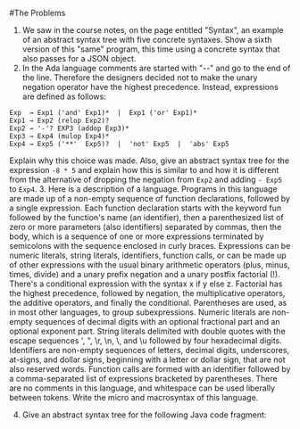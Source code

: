 #The Problems
1. We saw in the course notes, on the page entitled "Syntax", an example of an abstract syntax tree with five concrete syntaxes. Show a sixth version of this "same" program, this time using a concrete syntax that also passes for a JSON object.
2. In the Ada language comments are started with "--" and go to the end of the line. Therefore the designers decided not to make the unary negation operator have the highest precedence. Instead, expressions are defined as follows:
```
Exp  → Exp1 ('and' Exp1)*  |  Exp1 ('or' Exp1)*
Exp1 → Exp2 (relop Exp2)?
Exp2 → '-'? EXP3 (addop Exp3)*
Exp3 → Exp4 (mulop Exp4)*
Exp4 → Exp5 ('**'  Exp5)?  |  'not' Exp5  |  'abs' Exp5
```
Explain why this choice was made. Also, give an abstract syntax tree for the expression `-8 * 5` and explain how this is similar to and how it is different from the alternative of dropping the negation from `Exp2` and adding `- Exp5` to `Exp4`.
3. Here is a description of a language. Programs in this language are made up of a non-empty sequence of function declarations, followed by a single expression. Each function declaration starts with the keyword fun followed by the function's name (an identifier), then a parenthesized list of zero or more parameters (also identifiers) separated by commas, then the body, which is a sequence of one or more expressions terminated by semicolons with the sequence enclosed in curly braces. Expressions can be numeric literals, string literals, identifiers, function calls, or can be made up of other expressions with the usual binary arithmetic operators (plus, minus, times, divide) and a unary prefix negation and a unary postfix factorial (!). There's a conditional expression with the syntax x if y else z. Factorial has the highest precedence, followed by negation, the multiplicative operators, the additive operators, and finally the conditional. Parentheses are used, as in most other languages, to group subexpressions. Numeric literals are non-empty sequences of decimal digits with an optional fractional part and an optional exponent part. String literals delimited with double quotes with the escape sequences \', \", \r, \n, \\, and \u followed by four hexadecimal digits. Identifiers are non-empty sequences of letters, decimal digits, underscores, at-signs, and dollar signs, beginning with a letter or dollar sign, that are not also reserved words. Function calls are formed with an identifier followed by a comma-separated list of expressions bracketed by parentheses. There are no comments in this language, and whitespace can be used liberally between tokens.
Write the micro and macrosyntax of this language.

4. Give an abstract syntax tree for the following Java code fragment: